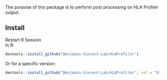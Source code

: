 The purpose of this package is to perform post processing on HLA Profiler output.


## Install
Restart R Session  
In R:
``` r
devtools::install_github("Benjamin-Vincent-Lab/HLAProfiler")
```

Or for a specific version:
``` r
devtools::install_github("Benjamin-Vincent-Lab/HLAProfiler", ref = "0.1.0")
```
